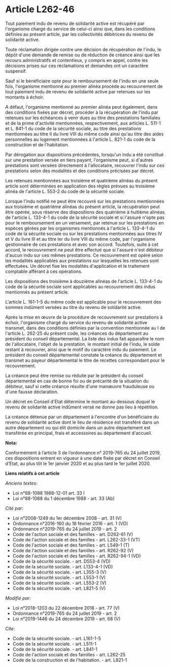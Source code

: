 # Article L262-46

Tout paiement indu de revenu de solidarité active est récupéré par l'organisme chargé du service de celui-ci ainsi que, dans
les conditions définies au présent article, par les collectivités débitrices du revenu de solidarité active.

Toute réclamation dirigée contre une décision de récupération de l'indu, le dépôt d'une demande de remise ou de réduction de
créance ainsi que les recours administratifs et contentieux, y compris en appel, contre les décisions prises sur ces
réclamations et demandes ont un caractère suspensif.

Sauf si le bénéficiaire opte pour le remboursement de l'indu en une seule fois, l'organisme mentionné au premier alinéa
procède au recouvrement de tout paiement indu de revenu de solidarité active par retenues sur les montants à échoir.

A défaut, l'organisme mentionné au premier alinéa peut également, dans des conditions fixées par décret, procéder à la
récupération de l'indu par retenues sur les échéances à venir dues au titre des prestations familiales et de la prime
d'activité mentionnées, respectivement, aux articles L. 511-1 et L. 841-1 du code de la sécurité sociale, au titre des
prestations mentionnées au titre II du livre VIII du même code ainsi qu'au titre des aides personnelles au logement
mentionnées à l'article L. 821-1 du code de la construction et de l'habitation.

Par dérogation aux dispositions précédentes, lorsqu'un indu a été constitué sur une prestation versée en tiers payant,
l'organisme peut, si d'autres prestations sont versées directement à l'allocataire, recouvrer l'indu sur ces prestations
selon des modalités et des conditions précisées par décret.

Les retenues mentionnées aux troisième et quatrième alinéas du présent article sont déterminées en application des règles
prévues au troisième alinéa de l'article L. 553-2 du code de la sécurité sociale.

Lorsque l'indu notifié ne peut être recouvré sur les prestations mentionnées aux troisième et quatrième alinéas du présent
article, la récupération peut être opérée, sous réserve des dispositions des quatrième à huitième alinéas de l'article L.
133-4-1 du code de la sécurité sociale et si l'assuré n'opte pas pour le remboursement en un versement, par retenue sur les
prestations en espèces gérées par les organismes mentionnés à l'article L. 133-4-1 du code de la sécurité sociale ou sur les
prestations mentionnées aux titres IV et V du livre III et au titre Ier du livre VIII du même code, par l'organisme
gestionnaire de ces prestations et avec son accord. Toutefois, suite à cet accord, le recouvrement ne peut être effectué que
si l'assuré n'est débiteur d'aucun indu sur ces mêmes prestations. Ce recouvrement est opéré selon les modalités applicables
aux prestations sur lesquelles les retenues sont effectuées. Un décret fixe les modalités d'application et le traitement
comptable afférant à ces opérations.

Les dispositions des troisième à douzième alinéas de l'article L. 133-4-1 du code de la sécurité sociale sont applicables au
recouvrement des indus mentionnés au présent article.

L'article L. 161-1-5 du même code est applicable pour le recouvrement des sommes indûment versées au titre du revenu de
solidarité active.

Après la mise en œuvre de la procédure de recouvrement sur prestations à échoir, l'organisme chargé du service du revenu de
solidarité active transmet, dans des conditions définies par la convention mentionnée au I de l'article L. 262-25 du présent
code, les créances du département au président du conseil départemental. La liste des indus fait apparaître le nom de
l'allocataire, l'objet de la prestation, le montant initial de l'indu, le solde restant à recouvrer, ainsi que le motif du
caractère indu du paiement. Le président du conseil départemental constate la créance du département et transmet au payeur
départemental le titre de recettes correspondant pour le recouvrement.

La créance peut être remise ou réduite par le président du conseil départemental en cas de bonne foi ou de précarité de la
situation du débiteur, sauf si cette créance résulte d'une manœuvre frauduleuse ou d'une fausse déclaration.

Un décret en Conseil d'Etat détermine le montant au-dessous duquel le revenu de solidarité active indûment versé ne donne pas
lieu à répétition.

La créance détenue par un département à l'encontre d'un bénéficiaire du revenu de solidarité active dont le lieu de résidence
est transféré dans un autre département ou qui élit domicile dans un autre département est transférée en principal, frais et
accessoires au département d'accueil.

**Nota:**

Conformément à l’article 3 de l’ordonnance n° 2019-765 du 24 juillet 2019, ces dispositions entrent en vigueur à une date
fixée par décret en Conseil d'Etat, au plus tôt le 1er janvier 2020 et au plus tard le 1er juillet 2020.

**Liens relatifs à cet article**

_Anciens textes_:

  - Loi n°88-1088 1988-12-01 art. 33 I
  - Loi n°88-1088 du 1 décembre 1988 - art. 33 (Ab)

_Cité par_:

  - Loi n°2008-1249 du 1er décembre 2008 - art. 31 (V)
  - Ordonnance n°2016-160 du 18 février 2016 - art. 1 (VD)
  - Ordonnance n°2019-765 du 24 juillet 2019 - art. 2
  - Code de l'action sociale et des familles - art. D262-61 (V)
  - Code de l'action sociale et des familles - art. L262-33-1 (VT)
  - Code de l'action sociale et des familles - art. L549-1 (T)
  - Code de l'action sociale et des familles - art. R262-92 (V)
  - Code de l'action sociale et des familles - art. R262-94-1 (VD)
  - Code de la sécurité sociale. - art. D553-4 (VD)
  - Code de la sécurité sociale. - art. L133-4-1 (VD)
  - Code de la sécurité sociale. - art. L355-3 (V)
  - Code de la sécurité sociale. - art. L553-1 (V)
  - Code de la sécurité sociale. - art. L553-2 (V)
  - Code de la sécurité sociale. - art. L821-5 (V)

_Modifié par_:

  - Loi n°2018-1203 du 22 décembre 2018 - art. 77 (V)
  - Ordonnance n°2019-765 du 24 juillet 2019 - art. 2
  - Loi n°2019-1446 du 24 décembre 2019 - art. 68 (V)

_Cite_:

  - Code de la sécurité sociale. - art. L161-1-5
  - Code de la sécurité sociale. - art. L511-1
  - Code de la sécurité sociale. - art. L841-1
  - Code de l'action sociale et des familles - art. L262-25
  - Code de la construction et de l'habitation. - art. L821-1
